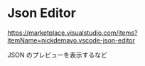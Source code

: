 # Json Editor

<https://marketplace.visualstudio.com/items?itemName=nickdemayo.vscode-json-editor>

JSON のプレビューを表示するなど
